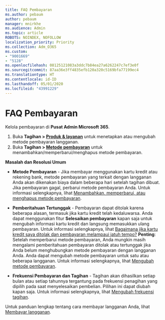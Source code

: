 ```yaml
---
title: FAQ Pembayaran
ms.author: pebaum
author: pebaum
manager: mnirkhe
ms.audience: Admin
ms.topic: article
ROBOTS: NOINDEX, NOFOLLOW
localization_priority: Priority
ms.collection: Adm_O365
ms.custom:
- "9001669"
- "5128"
ms.openlocfilehash: 08125121083a3ddc7b84ea27a6262247c7ef3e0f
ms.sourcegitcommit: 87aa36e3ff4835efb120a320c5169bfa77199ec4
ms.translationtype: HT
ms.contentlocale: id-ID
ms.lasthandoff: 05/01/2020
ms.locfileid: "43991229"
---
```

# <a name="payment-faq"></a>FAQ Pembayaran

Kelola pembayaran di **Pusat Admin Microsoft 365**. 

1. Buka **Tagihan > [Produk & layanan](https://go.microsoft.com/fwlink/p/?linkid=842054)** untuk menetapkan atau mengubah metode pembayaran langganan.
2. Buka **Tagihan > [Metode pembayaran](https://go.microsoft.com/fwlink/p/?linkid=2018806)** untuk menambahkan/memperbarui/menghapus metode pembayaran.

**Masalah dan Resolusi Umum**

- **Metode Pembayaran** - Jika membayar menggunakan kartu kredit atau rekening bank, metode pembayaran yang terkait dengan langganan Anda akan dikenakan biaya dalam beberapa hari setelah tagihan dibuat. Jika pembayaran gagal, perbarui metode pembayaran Anda. Untuk informasi selengkapnya, lihat [Menambahkan, memperbarui, atau menghapus metode pembayaran](https://go.microsoft.com/fwlink/?linkid=2118133).

- **Pemberitahuan Tertunggak** - Pembayaran dapat ditolak karena beberapa alasan, termasuk jika kartu kredit telah kedaluwarsa. Anda dapat menggunakan fitur **Selesaikan pembayaran** kapan saja untuk mengubah informasi kartu kredit dan langsung memasukkan ulang pembayaran. Untuk informasi selengkapnya, lihat [Bagaimana jika kartu kredit saya ditolak dan pembayaran melampaui jatuh tempo?](https://docs.microsoft.com/microsoft-365/commerce/billing-and-payments/pay-for-your-subscription?view=o365-worldwide#what-if-my-credit-card-was-declined-and-my-payment-is-past-due) **Penting**: Setelah memperbarui metode pembayaran, Anda mungkin masih mengalami pemberitahuan pembayaran ditolak atau tertunggak jika Anda belum menghubungkan metode pembayaran dengan langganan Anda. Anda dapat mengubah metode pembayaran untuk satu atau beberapa langganan. Untuk informasi selengkapnya, lihat [Mengubah metode pembayaran](https://docs.microsoft.com/microsoft-365/commerce/billing-and-payments/add-update-or-remove-credit-card-or-bank-account?view=o365-worldwide#change-a-payment-method).

- **Frekuensi Pembayaran dan Tagihan** - Tagihan akan dihasilkan setiap bulan atau setiap tahunnya tergantung pada frekuensi penagihan yang dipilih pada saat menyelesaikan pembelian. Pilihan ini dapat diubah kapan saja. Untuk informasi selengkapnya, lihat [Mengubah frekuensi tagihan](https://go.microsoft.com/fwlink/?linkid=2119148).

Untuk panduan lengkap tentang cara membayar langganan Anda, lihat [Membayar langganan](https://docs.microsoft.com/microsoft-365/commerce/billing-and-payments/pay-for-your-subscription?view=o365-worldwide).
